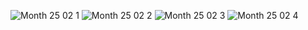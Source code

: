 ![Month 25 02 1](https://github.com/user-attachments/assets/09dfe64b-61ef-4313-bb53-69149a62ce7e)
![Month 25 02 2](https://github.com/user-attachments/assets/cbb14f59-ced7-42c3-b0c3-9b9b2b2d6eff)
![Month 25 02 3](https://github.com/user-attachments/assets/7d2f6ae6-9d48-4c71-98a7-4a37f9fe98bf)
![Month 25 02 4](https://github.com/user-attachments/assets/0c76d79d-63cd-43de-bb8c-83f9ab58c6d7)
